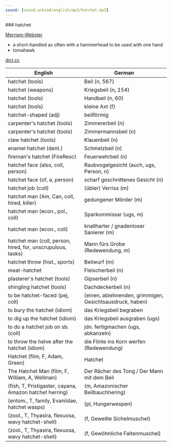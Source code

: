 ```yaml
---
sound: [sound:ankimd/english/mp3/hatchet.mp3]
---
```


\### hatchet

[Merriam-Webster](https://www.merriam-webster.com/dictionary/hatchet)

- a short-handled ax often with a hammerhead to be used with one hand
- tomahawk

[dict.cc](https://www.dict.cc/hatchet)

| English        | German       |
| -------------- | ------------ |
| hatchet (tools) | Beil (n, 567) |
| hatchet (weapons) | Kriegsbeil (n, 154) |
| hatchet (tools) | Handbeil (n, 60) |
| hatchet (tools) | kleine Axt (f) |
| hatchet-shaped (adj) | beilförmig |
| carpenter's hatchet (tools) | Zimmererbeil (n) |
| carpenter's hatchet (tools) | Zimmermannsbeil (n) |
| claw hatchet (tools) | Klauenbeil (n) |
| enamel hatchet (dent.) | Schmelzbeil (n) |
| fireman's hatchet (FireResc) | Feuerwehrbeil (n) |
| hatchet face (also, coll, person) | Raubvogelgesicht (auch, ugs, Person, n) |
| hatchet face (of, a, person) | scharf geschnittenes Gesicht (n) |
| hatchet job (coll) | (übler) Verriss (m) |
| hatchet man (Am, Can, coll, hired, killer) | gedungener Mörder (m) |
| hatchet man (econ., pol., coll) | Sparkommissar (ugs, m) |
| hatchet man (econ., coll) | knallharter / gnadenloser Sanierer (m) |
| hatchet man (coll, person, hired, for, unscrupulous, tasks) | Mann fürs Grobe (Redewendung, m) |
| hatchet throw (hist., sports) | Beilwurf (m) |
| meat-hatchet | Fleischerbeil (n) |
| plasterer's hatchet (tools) | Gipserbeil (n) |
| shingling hatchet (tools) | Dachdeckerbeil (n) |
| to be hatchet-faced (pej, coll) |  (einen, ablehnenden, grimmigen, Gesichtsausdruck, haben) |
| to bury the hatchet (idiom) | das Kriegsbeil begraben |
| to dig up the hatchet (idiom) | das Kriegsbeil ausgraben (ugs) |
| to do a hatchet job on sb. (coll) | jdn. fertigmachen (ugs, abkanzeln) |
| to throw the helve after the hatchet (idiom) | die Flinte ins Korn werfen (Redewendung) |
| Hatchet (film, F, Adam, Green) | Hatchet |
| The Hatchet Man (film, F, William, A, Wellman) | Der Rächer des Tong / Der Mann mit dem Beil |
|  (fish, T, Pristigaster, cayana, Amazon hatchet herring) |  (m, Amazonischer Beilbauchhering) |
|  (entom., T, family, Evaniidae, hatchet wasps) |  (pl, Hungerwespen) |
|  (zool., T, Thyasira, flexuosa, wavy hatchet-shell) |  (f, Gewellte Sichelmuschel) |
|  (zool., T, Thyasira, flexuosa, wavy hatchet-shell) |  (f, Gewöhnliche Faltenmuschel) |
